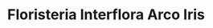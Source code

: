 ---
title: "Floristeria Interflora Arco Iris"
url: /quesada/floristeria-interflora-arco-iris/
shop: floristería
---